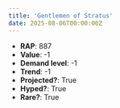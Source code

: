 ```yaml
---
title: 'Gentlemen of Stratus'
date: 2025-08-06T00:00:00Z
---
```

- **RAP**: 887
- **Value**: -1
- **Demand level**: -1
- **Trend**: -1
- **Projected?**: True
- **Hyped?**: True
- **Rare?**: True

